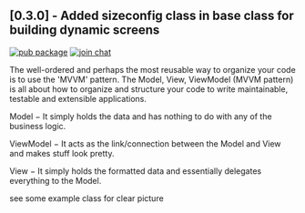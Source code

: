## [0.3.0] -  Added sizeconfig class in base class for building dynamic screens
[![pub package](https://img.shields.io/pub/v/mvvm_flutter.svg)](https://pub.dev/packages/mvvm_flutter)
[![join chat](https://badges.gitter.im/unicreators/mvvm_flutter.svg)](https://gitter.im/unicreators/mvvm_flutter)


The well-ordered and perhaps the most reusable way to organize your code is to use the 'MVVM' pattern. The Model, View, ViewModel (MVVM pattern) is all about  how to organize and structure your code to write maintainable, testable and extensible applications.

Model − It simply holds the data and has nothing to do with any of the business logic.

ViewModel − It acts as the link/connection between the Model and View and makes stuff look pretty.

View − It simply holds the formatted data and essentially delegates everything to the Model.

see some example class for clear picture

